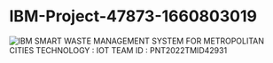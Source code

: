 # IBM-Project-47873-1660803019
![IBM](https://user-images.githubusercontent.com/114348319/202415056-6740e773-03b1-4176-9f0e-cbc027cf88e5.jpeg)
SMART WASTE MANAGEMENT SYSTEM FOR METROPOLITAN CITIES
TECHNOLOGY : IOT
TEAM ID : PNT2022TMID42931
